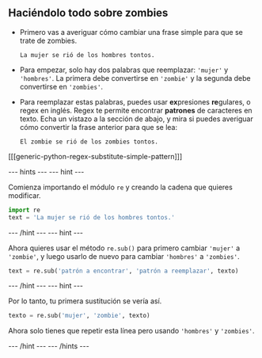 ## Haciéndolo todo sobre zombies

- Primero vas a averiguar cómo cambiar una frase simple para que se trate de zombies.

    ```
    La mujer se rió de los hombres tontos.
    ```

- Para empezar, solo hay dos palabras que reemplazar: `'mujer'` y `'hombres'`. La primera debe convertirse en `'zombie'` y la segunda debe convertirse en `'zombies'`.

- Para reemplazar estas palabras, puedes usar **ex**presiones **re**gulares, o regex en inglés. Regex te permite encontrar **patrones** de caracteres en texto. Echa un vistazo a la sección de abajo, y mira si puedes averiguar cómo convertir la frase anterior para que se lea:

    ```
    El zombie se rió de los zombies tontos.
    ```

[[[generic-python-regex-substitute-simple-pattern]]]

--- hints --- --- hint ---

Comienza importando el módulo `re` y creando la cadena que quieres modificar.

```python
import re
text = 'La mujer se rió de los hombres tontos.'
```

--- /hint --- --- hint ---

Ahora quieres usar el método `re.sub()` para primero cambiar `'mujer'` a `'zombie'`, y luego usarlo de nuevo para cambiar `'hombres'` a `'zombies'`.

```python
text = re.sub('patrón a encontrar', 'patrón a reemplazar', texto)
```

--- /hint --- --- hint ---

Por lo tanto, tu primera sustitución se vería así.

```python
texto = re.sub('mujer', 'zombie', texto)
```

Ahora solo tienes que repetir esta línea pero usando `'hombres'` y `'zombies'`.

--- /hint --- --- /hints ---
